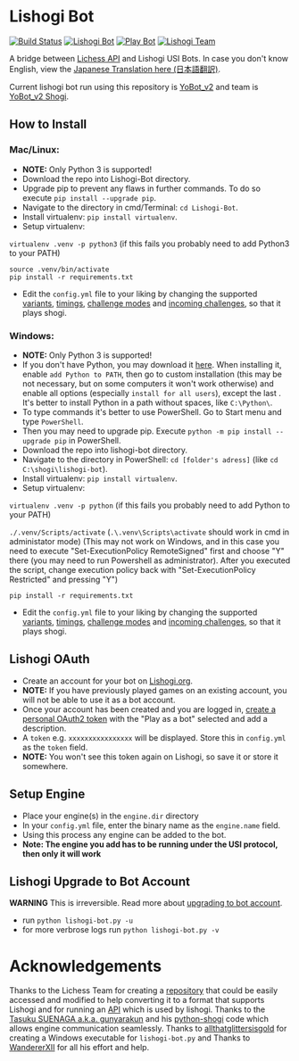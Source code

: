 # Lishogi Bot

[![Build Status](https://github.com/TheYoBots/Lishogi-Bot/workflows/Python%20application/badge.svg)](https://github.com/TheYoBots/Lishogi-Bot/actions)
[![Lishogi Bot](https://img.shields.io/badge/YoBot_v2-%40Lishogi_Bot-blue.svg)](https://lishogi.org/@/YoBot_v2)
[![Play Bot](https://img.shields.io/badge/Play_Bot-%40Lishogi-blue.svg)](https://lishogi.org/?user=YoBot_v2#friend)
[![Lishogi Team](https://img.shields.io/badge/Lishogi_Team-%40Team-blue.svg)](https://lishogi.org/team/yobot_v2-shogi)

A bridge between [Lichess API](https://lichess.org/api#tag/Bot) and Lishogi USI Bots. In case you don't know English, view the [Japanese Translation here (日本語翻訳)](https://github.com/TheYoBots/Lishogi-Bot/wiki/Japanese-Translation).

Current lishogi bot run using this repository is [YoBot_v2](https://lishogi.org/@/YoBot_v2) and team is [YoBot_v2 Shogi](https://lishogi.org/team/yobot_v2-shogi).

## How to Install

### Mac/Linux:
- **NOTE:** Only Python 3 is supported!
- Download the repo into Lishogi-Bot directory.
- Upgrade pip to prevent any flaws in further commands. To do so execute `pip install --upgrade pip`.
- Navigate to the directory in cmd/Terminal: `cd Lishogi-Bot`.
- Install virtualenv: `pip install virtualenv`.
- Setup virtualenv:

`virtualenv .venv -p python3` (if this fails you probably need to add Python3 to your PATH)
```
source .venv/bin/activate
pip install -r requirements.txt
```
- Edit the `config.yml` file to your liking by changing the supported [variants](https://github.com/TheYoBots/Lishogi-Bot/blob/c746023ce8bc95ab7c0f3810921675a8b96610e8/config.yml#L33), [timings](https://github.com/TheYoBots/Lishogi-Bot/blob/c746023ce8bc95ab7c0f3810921675a8b96610e8/config.yml#L36), [challenge modes](https://github.com/TheYoBots/Lishogi-Bot/blob/c746023ce8bc95ab7c0f3810921675a8b96610e8/config.yml#L43) and [incoming challenges](https://github.com/TheYoBots/Lishogi-Bot/blob/c746023ce8bc95ab7c0f3810921675a8b96610e8/config.yml#L26), so that it plays shogi.

### Windows:
- **NOTE:** Only Python 3 is supported!
- If you don't have Python, you may download it [here](https://www.python.org/downloads/). When installing it, enable `add Python to PATH`, then go to custom installation (this may be not necessary, but on some computers it won't work otherwise) and enable all options (especially `install for all users`), except the last . It's better to install Python in a path without spaces, like `C:\Python\`.
- To type commands it's better to use PowerShell. Go to Start menu and type `PowerShell`.
- Then you may need to upgrade pip. Execute `python -m pip install --upgrade pip` in PowerShell.
- Download the repo into lishogi-bot directory.
- Navigate to the directory in PowerShell: `cd [folder's adress]` (like `cd C:\shogi\lishogi-bot`).
- Install virtualenv: `pip install virtualenv`.
- Setup virtualenv:

`virtualenv .venv -p python` (if this fails you probably need to add Python to your PATH)

`./.venv/Scripts/activate` (`.\.venv\Scripts\activate` should work in cmd in administator mode) (This may not work on Windows, and in this case you need to execute "Set-ExecutionPolicy RemoteSigned" first and choose "Y" there (you may need to run Powershell as administrator). After you executed the script, change execution policy back with "Set-ExecutionPolicy Restricted" and pressing "Y")

`pip install -r requirements.txt`
- Edit the `config.yml` file to your liking by changing the supported [variants](https://github.com/TheYoBots/Lishogi-Bot/blob/c746023ce8bc95ab7c0f3810921675a8b96610e8/config.yml#L33), [timings](https://github.com/TheYoBots/Lishogi-Bot/blob/c746023ce8bc95ab7c0f3810921675a8b96610e8/config.yml#L36), [challenge modes](https://github.com/TheYoBots/Lishogi-Bot/blob/c746023ce8bc95ab7c0f3810921675a8b96610e8/config.yml#L43) and [incoming challenges](https://github.com/TheYoBots/Lishogi-Bot/blob/c746023ce8bc95ab7c0f3810921675a8b96610e8/config.yml#L26), so that it plays shogi.

## Lishogi OAuth
- Create an account for your bot on [Lishogi.org](https://lishogi.org/signup).
- **NOTE:** If you have previously played games on an existing account, you will not be able to use it as a bot account.
- Once your account has been created and you are logged in, [create a personal OAuth2 token](https://lishogi.org/account/oauth/token/create) with the "Play as a bot" selected and add a description.
- A `token` e.g. `xxxxxxxxxxxxxxxx` will be displayed. Store this in `config.yml` as the `token` field.
- **NOTE:** You won't see this token again on Lishogi, so save it or store it somewhere.

## Setup Engine
- Place your engine(s) in the `engine.dir` directory
- In your `config.yml` file, enter the binary name as the `engine.name` field.
- Using this process any engine can be added to the bot.
- **Note: The engine you add has to be running under the USI protocol, then only it will work**


## Lishogi Upgrade to Bot Account
**WARNING** This is irreversible. Read more about [upgrading to bot account](https://lichess.org/api#operation/botAccountUpgrade).
- run `python lishogi-bot.py -u`
- for more verbrose logs run `python lishogi-bot.py -v`

# Acknowledgements
Thanks to the Lichess Team for creating a [repository](https://github.com/ShailChoksi/lichess-bot) that could be easily accessed and modified to help converting it to a format that supports Lishogi and for running an [API](https://lichess.org/api) which is used by lishogi. Thanks to the [Tasuku SUENAGA a.k.a. gunyarakun](https://github.com/gunyarakun) and his [python-shogi](https://github.com/gunyarakun) code which allows engine communication seamlessly. Thanks to [allthatglittersisgold](https://github.com/allthatglittersisgold) for creating a Windows executable for `lishogi-bot.py` and Thanks to  [WandererXII](https://github.com/WandererXII) for all his effort and help.
